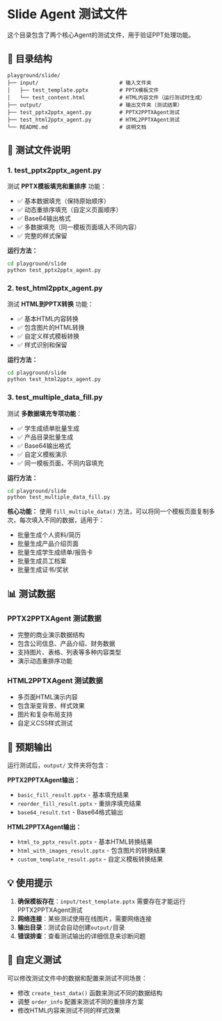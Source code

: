 # Slide Agent 测试文件

这个目录包含了两个核心Agent的测试文件，用于验证PPT处理功能。

## 📁 目录结构

```
playground/slide/
├── input/                          # 输入文件夹
│   ├── test_template.pptx          # PPTX模板文件
│   └── test_content.html           # HTML内容文件（运行测试时生成）
├── output/                         # 输出文件夹（测试结果）
├── test_pptx2pptx_agent.py         # PPTX2PPTXAgent测试
├── test_html2pptx_agent.py         # HTML2PPTXAgent测试
└── README.md                       # 说明文档
```

## 🧪 测试文件说明

### 1. test_pptx2pptx_agent.py
测试 **PPTX模板填充和重排序** 功能：
- ✅ 基本数据填充（保持原始顺序）
- ✅ 动态重排序填充（自定义页面顺序）
- ✅ Base64输出格式
- ✅ 多数据填充（同一模板页面填入不同内容）
- ✅ 完整的样式保留

**运行方法：**
```bash
cd playground/slide
python test_pptx2pptx_agent.py
```

### 2. test_html2pptx_agent.py
测试 **HTML到PPTX转换** 功能：
- ✅ 基本HTML内容转换
- ✅ 包含图片的HTML转换
- ✅ 自定义样式模板转换
- ✅ 样式识别和保留

**运行方法：**
```bash
cd playground/slide
python test_html2pptx_agent.py
```

### 3. test_multiple_data_fill.py
测试 **多数据填充专项功能**：
- ✅ 学生成绩单批量生成
- ✅ 产品目录批量生成
- ✅ Base64输出格式
- ✅ 自定义模板演示
- ✅ 同一模板页面，不同内容填充

**运行方法：**
```bash
cd playground/slide
python test_multiple_data_fill.py
```

**核心功能：**
使用 `fill_multiple_data()` 方法，可以将同一个模板页面复制多次，每次填入不同的数据，适用于：
- 批量生成个人资料/简历
- 批量生成产品介绍页面
- 批量生成学生成绩单/报告卡
- 批量生成员工档案
- 批量生成证书/奖状

## 📊 测试数据

### PPTX2PPTXAgent 测试数据
- 完整的商业演示数据结构
- 包含公司信息、产品介绍、财务数据
- 支持图片、表格、列表等多种内容类型
- 演示动态重排序功能

### HTML2PPTXAgent 测试数据
- 多页面HTML演示内容
- 包含渐变背景、样式效果
- 图片和复杂布局支持
- 自定义CSS样式测试

## 🎯 预期输出

运行测试后，`output/` 文件夹将包含：

**PPTX2PPTXAgent输出：**
- `basic_fill_result.pptx` - 基本填充结果
- `reorder_fill_result.pptx` - 重排序填充结果
- `base64_result.txt` - Base64格式输出

**HTML2PPTXAgent输出：**
- `html_to_pptx_result.pptx` - 基本HTML转换结果
- `html_with_images_result.pptx` - 包含图片的转换结果
- `custom_template_result.pptx` - 自定义模板转换结果

## 💡 使用提示

1. **确保模板存在**：`input/test_template.pptx` 需要存在才能运行PPTX2PPTXAgent测试
2. **网络连接**：某些测试使用在线图片，需要网络连接
3. **输出目录**：测试会自动创建`output/`目录
4. **错误排查**：查看测试输出的详细信息来诊断问题

## 🔧 自定义测试

可以修改测试文件中的数据和配置来测试不同场景：
- 修改 `create_test_data()` 函数来测试不同的数据结构
- 调整 `order_info` 配置来测试不同的重排序方案
- 修改HTML内容来测试不同的样式效果
